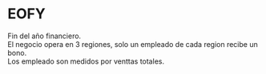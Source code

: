 # EOFY
Fin del año financiero.<br>
El negocio opera en 3 regiones, solo un empleado de cada region recibe un bono.<br>
Los empleado son medidos por venttas totales.<br>
